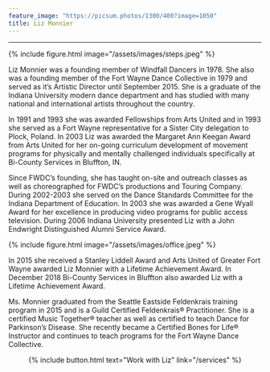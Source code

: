 ```yaml
---
feature_image: "https://picsum.photos/1300/400?image=1050"
title: Liz Monnier
---
```


<hr/>

{% include figure.html image="/assets/images/steps.jpeg" %} 

Liz Monnier was a founding member of Windfall Dancers in 1978.  She also was a founding member of the Fort Wayne Dance Collective in 1979 and served as it’s Artistic Director until September 2015. She is a graduate of the Indiana University modern dance department and has studied with many national and international artists throughout the country.

In 1991 and 1993 she was awarded Fellowships from Arts United and in 1993 she served as a Fort Wayne representative for a Sister City delegation to Plock, Poland.  In 2003 Liz was awarded the Margaret Ann Keegan Award from Arts United for her on-going curriculum development of movement programs for physically and mentally challenged individuals specifically at Bi-County Services in Bluffton, IN. 

Since FWDC’s founding, she has taught on-site and outreach classes as well as choreographed for FWDC’s productions and Touring Company. During 2002-2003 she served on the Dance Standards Committee for the Indiana Department of Education. In 2003 she was awarded a Gene Wyall Award for her excellence in producing video programs for public access television. During 2006 Indiana University presented Liz with a John Endwright Distinguished Alumni Service Award.

{% include figure.html image="/assets/images/office.jpeg" %}

In 2015 she received a Stanley Liddell Award and Arts United of Greater Fort Wayne awarded Liz Monnier with a Lifetime Achievement Award. In December 2018 Bi-County Services in Bluffton also awarded Liz with a Lifetime Achievement Award.

 Ms. Monnier graduated from the Seattle Eastside Feldenkrais training program in 2015 and is a Guild Certified Feldenkrais® Practitioner. She is a certified Music Together® teacher as well as certified to teach Dance for Parkinson’s Disease. She recently became a Certified Bones for Life® Instructor and continues to teach programs for the Fort Wayne Dance Collective. 

<p style="text-align: center;">{% include button.html text="Work with Liz" link="/services" %}</p>
